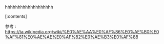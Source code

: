 

hhhhhhhhhhhhhhhhhhh
    
[:contents]

参考 : https://ta.wikipedia.org/wiki/%E0%AE%AA%E0%AF%86%E0%AE%B0%E0%AF%81%E0%AE%AE%E0%AF%82%E0%AE%B3%E0%AF%88



    